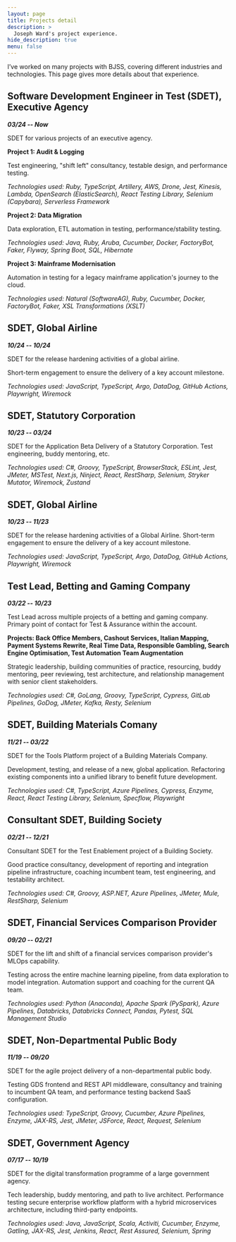 ```yaml
---
layout: page
title: Projects detail
description: >
  Joseph Ward's project experience.
hide_description: true
menu: false
---
```


I’ve worked on many projects with BJSS, covering different industries and technologies. This page gives more details about that experience.

## Software Development Engineer in Test (SDET), Executive Agency

***03/24 -- Now***

SDET for various projects of an executive agency.

**Project 1: Audit & Logging**

Test engineering, "shift left" consultancy, testable design, and performance testing.

_Technologies used: Ruby, TypeScript, Artillery, AWS, Drone, Jest, Kinesis, Lambda, OpenSearch (ElasticSearch), React Testing Library, Selenium (Capybara), Serverless Framework_

**Project 2: Data Migration**

Data exploration, ETL automation in testing, performance/stability testing.

_Technologies used: Java, Ruby, Aruba, Cucumber, Docker, FactoryBot, Faker, Flyway, Spring Boot, SQL, Hibernate_

**Project 3: Mainframe Modernisation**

Automation in testing for a legacy mainframe application's journey to the cloud.

_Technologies used: Natural (SoftwareAG), Ruby, Cucumber, Docker, FactoryBot, Faker, XSL Transformations (XSLT)_

## SDET, Global Airline

***10/24 -- 10/24***

SDET for the release hardening activities of a global airline.

Short-term engagement to ensure the delivery of a key account milestone.

_Technologies used: JavaScript, TypeScript, Argo, DataDog, GitHub Actions, Playwright, Wiremock_

## SDET, Statutory Corporation

***10/23 -- 03/24***

SDET for the Application Beta Delivery of a Statutory Corporation. Test engineering, buddy mentoring, etc.

*Technologies used: C#, Groovy, TypeScript, BrowserStack, ESLint, Jest, JMeter, MSTest, Next.js, Ninject, React, RestSharp, Selenium, Stryker Mutator, Wiremock, Zustand*

## SDET, Global Airline

***10/23 -- 11/23***

SDET for the release hardening activities of a Global Airline. Short-term engagement to ensure the delivery of a key account milestone.

*Technologies used: JavaScript, TypeScript, Argo, DataDog, GitHub Actions, Playwright, Wiremock*

## Test Lead, Betting and Gaming Company

***03/22 -- 10/23***

Test Lead across multiple projects of a betting and gaming company. Primary point of contact for Test & Assurance within the account.

**Projects: Back Office Members, Cashout Services, Italian Mapping, Payment Systems Rewrite, Real Time Data, Responsible Gambling, Search Engine Optimisation, Test Automation Team Augmentation**

Strategic leadership, building communities of practice, resourcing, buddy mentoring, peer reviewing, test architecture, and relationship management with senior client stakeholders.

_Technologies used: C#, GoLang, Groovy, TypeScript, Cypress, GitLab Pipelines, GoDog, JMeter, Kafka, Resty, Selenium_

## SDET, Building Materials Comany

***11/21 -- 03/22***

SDET for the Tools Platform project of a Building Materials Company.

Development, testing, and release of a new, global application. Refactoring existing components into a unified library to benefit future development.

*Technologies used: C#, TypeScript, Azure Pipelines, Cypress, Enzyme, React, React Testing Library, Selenium, Specflow, Playwright*

## Consultant SDET, Building Society

***02/21 -- 12/21***

Consultant SDET for the Test Enablement project of a Building Society.

Good practice consultancy, development of reporting and integration pipeline infrastructure, coaching incumbent team, test engineering, and testability architect.

*Technologies used: C#, Groovy, ASP.NET, Azure Pipelines, JMeter, Mule, RestSharp, Selenium*

## SDET, Financial Services Comparison Provider

***09/20 -- 02/21***

SDET for the lift and shift of a financial services comparison provider's MLOps capability.

Testing across the entire machine learning pipeline, from data exploration to model integration. Automation support and coaching for the current QA team.

*Technologies used: Python (Anaconda), Apache Spark (PySpark), Azure Pipelines, Databricks, Databricks Connect, Pandas, Pytest, SQL Management Studio*

## SDET, Non-Departmental Public Body

***11/19 -- 09/20***

SDET for the agile project delivery of a non-departmental public body.

Testing GDS frontend and REST API middleware, consultancy and training to incumbent QA team, and performance testing backend SaaS configuration.

*Technologies used: TypeScript, Groovy, Cucumber, Azure Pipelines, Enzyme, JAX-RS, Jest, JMeter, JSForce, React, Request, Selenium*

## SDET, Government Agency

***07/17 -- 10/19***

SDET for the digital transformation programme of a large government agency.

Tech leadership, buddy mentoring, and path to live architect. Performance testing secure enterprise workflow platform with a hybrid microservices architecture, including third-party endpoints.

*Technologies used: Java, JavaScript, Scala, Activiti, Cucumber, Enzyme, Gatling, JAX-RS, Jest, Jenkins, React, Rest Assured, Selenium, Spring*

